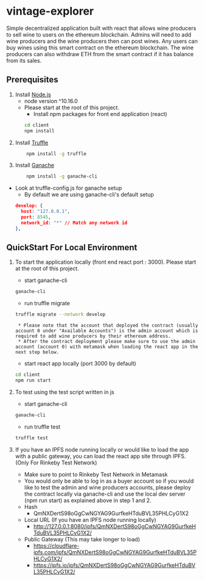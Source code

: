 # vintage-explorer

Simple decentralized application built with react that allows wine producers to sell wine to users on the ethereum blockchain. Admins will need to add wine producers and the wine producers then can post wines.  Any users can buy wines using this smart contract on the ethereum blockchain. The wine producers can also withdraw ETH from the smart contract if it has balance from its sales.

## Prerequisites

1. Install [Node.js](http://nodejs.org) 
    * node version ^10.16.0
    * Please start at the root of this project.
        * Install npm packages for front end application (react)
        ```bash
        cd client
        npm install
        ```
2. Install [Truffle](https://www.trufflesuite.com/)
    ```bash
        npm install -g truffle
    ```
3. Install [Ganache](https://www.trufflesuite.com/)
    ```bash
        npm install -g ganache-cli
    ```
* Look at truffle-config.js for ganache setup
    * By default we are using ganache-cli's default setup
    ```JSON
    develop: {
      host: "127.0.0.1",
      port: 8545,
      network_id: "*" // Match any network id
    },
    ```

## QuickStart For Local Environment

1. To start the application locally (front end react port : 3000). Please start at the root of this project.
    * start ganache-cli
    ```bash
    ganache-cli
    ```
    * run truffle migrate
    ```bash
    truffle migrate --network develop
    ```
        * Please note that the account that deployed the contract (usually account 0 under "Available Accounts") is the admin account which is required to add wine producers by their ethereum address. 
        * After the contract deployment please make sure to use the admin account (account 0) with metamask when loading the react app in the next step below.
    * start react app locally (port 3000 by default)
    ```bash
    cd client
    npm run start
    ```

2. To test using the test script written in js
    * start ganache-cli
    ```bash
    ganache-cli
    ```
    * run truffle test
    ```bash
    truffle test
    ```

3. If you have an IPFS node running locally or would like to load the app with a public gateway, you can load the react app site through IPFS. (Only For Rinkeby Test Network)
    * Make sure to point to Rinkeby Test Network in Metamask
    * You would only be able to log in as a buyer account so if you would like to test the admin and wine producers accounts, please deploy the contract locally via ganache-cli and use the local dev server (npm run start) as explained above in step 1 and 2.
    * Hash
        * QmNXDertS98oGgCwNGYAG9GurfkeHTduBVL35PHLCyG1X2
    * Local URL (If you have an IPFS node running locally)
        * http://127.0.0.1:8080/ipfs/QmNXDertS98oGgCwNGYAG9GurfkeHTduBVL35PHLCyG1X2/
    * Public Gateway (This may take longer to load)
        * https://cloudflare-ipfs.com/ipfs/QmNXDertS98oGgCwNGYAG9GurfkeHTduBVL35PHLCyG1X2/
        * https://ipfs.io/ipfs/QmNXDertS98oGgCwNGYAG9GurfkeHTduBVL35PHLCyG1X2/